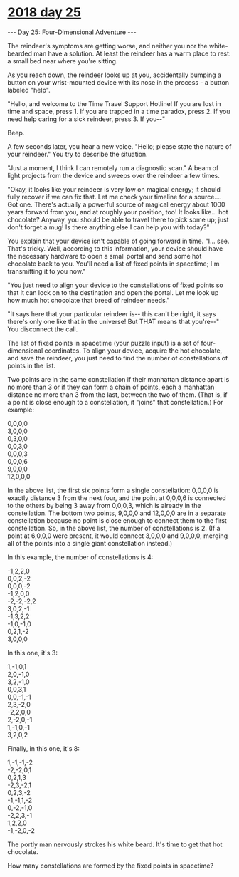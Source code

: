 # [2018 day 25](https://adventofcode.com/2018/day/25)

--- Day 25: Four-Dimensional Adventure ---

The reindeer's symptoms are getting worse, and neither you nor the white-bearded man have a solution. At least the reindeer has a warm place to rest: a small bed near where you're sitting.



As you reach down, the reindeer looks up at you, accidentally bumping a button on your wrist-mounted device with its nose in the process - a button labeled "help".



"Hello, and welcome to the Time Travel Support Hotline! If you are lost in time and space, press 1. If you are trapped in a time paradox, press 2. If you need help caring for a sick reindeer, press 3. If you--"



Beep.



A few seconds later, you hear a new voice. "Hello; please state the nature of your reindeer." You try to describe the situation.



"Just a moment, I think I can remotely run a diagnostic scan." A beam of light projects from the device and sweeps over the reindeer a few times.



"Okay, it looks like your reindeer is very low on magical energy; it should fully recover if we can fix that.  Let me check your timeline for a source.... Got one. There's actually a powerful source of magical energy about 1000 years forward from you, and at roughly your position, too!  It looks like... hot chocolate?  Anyway, you should be able to travel there to pick some up; just don't forget a mug!  Is there anything else I can help you with today?"



You explain that your device isn't capable of going forward in time.  "I... see. That's tricky. Well, according to this information, your device should have the necessary hardware to open a small portal and send some hot chocolate back to you. You'll need a list of fixed points in spacetime; I'm transmitting it to you now."



"You just need to align your device to the constellations of fixed points so that it can lock on to the destination and open the portal. Let me look up how much hot chocolate that breed of reindeer needs."



"It says here that your particular reindeer is-- this can't be right, it says there's only one like that in the universe!  But THAT means that you're--" You disconnect the call.



The list of fixed points in spacetime (your puzzle input) is a set of four-dimensional coordinates. To align your device, acquire the hot chocolate, and save the reindeer, you just need to find the number of constellations of points in the list.



Two points are in the same constellation if their manhattan distance apart is no more than 3 or if they can form a chain of points, each a manhattan distance no more than 3 from the last, between the two of them. (That is, if a point is close enough to a constellation, it "joins" that constellation.) For example:



0,0,0,0\
 3,0,0,0\
 0,3,0,0\
 0,0,3,0\
 0,0,0,3\
 0,0,0,6\
 9,0,0,0\
12,0,0,0



In the above list, the first six points form a single constellation: 0,0,0,0 is exactly distance 3 from the next four, and the point at 0,0,0,6 is connected to the others by being 3 away from 0,0,0,3, which is already in the constellation. The bottom two points, 9,0,0,0 and 12,0,0,0 are in a separate constellation because no point is close enough to connect them to the first constellation.  So, in the above list, the number of constellations is 2.  (If a point at 6,0,0,0 were present, it would connect 3,0,0,0 and 9,0,0,0, merging all of the points into a single giant constellation instead.)



In this example, the number of constellations is 4:



-1,2,2,0\
0,0,2,-2\
0,0,0,-2\
-1,2,0,0\
-2,-2,-2,2\
3,0,2,-1\
-1,3,2,2\
-1,0,-1,0\
0,2,1,-2\
3,0,0,0



In this one, it's 3:



1,-1,0,1\
2,0,-1,0\
3,2,-1,0\
0,0,3,1\
0,0,-1,-1\
2,3,-2,0\
-2,2,0,0\
2,-2,0,-1\
1,-1,0,-1\
3,2,0,2



Finally, in this one, it's 8:



1,-1,-1,-2\
-2,-2,0,1\
0,2,1,3\
-2,3,-2,1\
0,2,3,-2\
-1,-1,1,-2\
0,-2,-1,0\
-2,2,3,-1\
1,2,2,0\
-1,-2,0,-2



The portly man nervously strokes his white beard. It's time to get that hot chocolate.



How many constellations are formed by the fixed points in spacetime?



